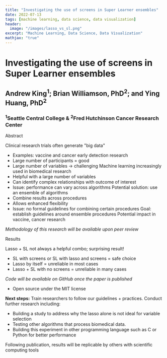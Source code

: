 ```yaml
---
title: "Investigating the use of screens in Super Learner ensembles"
date: 2022-07-13
tags: [machine learning, data science, data visualization]
header:
  image: "/images/lasso_vs_sl.png"
excerpt: "Machine Learning, Data Science, Data Visualization"
mathjax: "true"
---
```


# Investigating the use of screens in Super Learner ensembles

## Andrew King<sup>1</sup>; Brian Williamson, PhD<sup>2</sup>; and Ying Huang, PhD<sup>2</sup>

### <sup>1</sup>Seattle Central College & <sup>2</sup>Fred Hutchinson Cancer Research Center

Abstract

Clinical research trials often generate "big data"
* Examples: vaccine and cancer early detection research
* Large number of participants = good
* Large number of variables -> challenging
Machine learning increasingly used in biomedical research
* Helpful with a large number of variables
* Can identify complex relationships with outcome of interest
* Issue: performance can vary across algorithms
Potential solution: use an ensemble of algorithms
* Combine results across procedures
* Allows enhanced flexibility
* Issue: no formal guidelines for combining certain procedures
Goal: establish guidelines around ensemble procedures
Potential impact in vaccine, cancer research


*Methodology of this research will be available upon peer review*


Results

Lasso + SL not always a helpful combo; surprising result!
* SL with screens or SL with lasso and screens = safe choice
* Lasso by itself = unreliable in most cases
* Lasso + SL with no screens = unreliable in many cases

*Code will be available on GitHub once the paper is published*
* Open source under the MIT license

**Next steps:**
Train researchers to follow our guidelines + practices.
Conduct further research including:
* Building a study to address why the lasso alone is not ideal for variable selection
* Testing other algorithms that process biomedical data.
* Building this experiment in other programming language such as
C or Python for better performance

Following publication, results will be replicable by others with scientific computing tools
